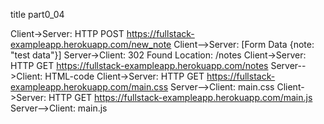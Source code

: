 title part0_04

Client->Server: HTTP POST https://fullstack-exampleapp.herokuapp.com/new_note
Client-->Server:  [Form Data {note: "test data"}]
Server->Client: 302 Found Location: /notes
Client->Server: HTTP GET https://fullstack-exampleapp.herokuapp.com/notes
Server-->Client: HTML-code
Client->Server: HTTP GET https://fullstack-exampleapp.herokuapp.com/main.css
Server-->Client: main.css
Client->Server: HTTP GET https://fullstack-exampleapp.herokuapp.com/main.js
Server-->Client: main.js
